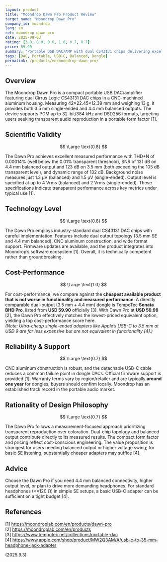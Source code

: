```yaml
---
layout: product
title: "Moondrop Dawn Pro Product Review"
target_name: "Moondrop Dawn Pro"
company_id: moondrop
lang: en
ref: moondrop-dawn-pro
date: 2025-09-03
rating: [3.8, 0.8, 0.6, 1.0, 0.7, 0.7]
price: 59.99
summary: "Portable USB DAC/AMP with dual CS43131 chips delivering excellent measured performance; for basic SE use it faces price pressure from much cheaper adapters, but among dual-output dongles it remains highly competitive."
tags: [DAC, Portable, USB-C, Balanced, Dongle]
permalink: /products/en/moondrop-dawn-pro/
---
```


## Overview

The Moondrop Dawn Pro is a compact portable USB DAC/amplifier featuring dual Cirrus Logic CS43131 DAC chips in a CNC-machined aluminum housing. Measuring 42×22.45×12.39 mm and weighing 13 g, it provides both 3.5 mm single-ended and 4.4 mm balanced outputs. The device supports PCM up to 32-bit/384 kHz and DSD256 formats, targeting users seeking transparent audio reproduction in a portable form factor [1].

## Scientific Validity

$$ \Large \text{0.8} $$

The Dawn Pro achieves excellent measured performance with THD+N of 0.00014% (well below the 0.01% transparent threshold), SNR of 131 dB on 4.4 mm balanced output and 123 dB on 3.5 mm (both exceeding the 105 dB transparent level), and dynamic range of 132 dB. Background noise measures just 1.3 µV (balanced) and 1.5 µV (single-ended). Output level is specified at up to 4 Vrms (balanced) and 2 Vrms (single-ended). These specifications indicate transparent performance across key metrics under typical use [1].

## Technology Level

$$ \Large \text{0.6} $$

The Dawn Pro employs industry-standard dual CS43131 DAC chips with careful implementation. Features include dual output topology (3.5 mm SE and 4.4 mm balanced), CNC aluminum construction, and wide format support. Firmware updates are available, and the product integrates into Moondrop’s software ecosystem [1]. Overall, it is technically competent rather than groundbreaking.

## Cost-Performance

$$ \Large \text{1.0} $$

For cost-performance, we compare against the **cheapest available product that is not worse in functionality and measured performance**. A directly comparable dual-output (3.5 mm + 4.4 mm) dongle is TempoTec **Sonata BHD Pro**, listed from **USD 59.90** officially [3]. With Dawn Pro at **USD 59.99** [2], the Dawn Pro effectively matches the lowest-priced equivalent option, yielding a top cost-performance score here.  
*(Note: Ultra-cheap single-ended adapters like Apple’s USB-C to 3.5 mm at USD 9 are far less expensive but are not equivalent in functionality [4].)*

## Reliability & Support

$$ \Large \text{0.7} $$

CNC aluminum construction is robust, and the detachable USB-C cable reduces a common failure point in dongle DACs. Official firmware support is provided [1]. Warranty terms vary by region/retailer and are typically **around one year** for dongles; buyers should confirm locally. Moondrop has an established track record in the portable audio market.

## Rationality of Design Philosophy

$$ \Large \text{0.7} $$

The Dawn Pro follows a measurement-focused approach prioritizing transparent reproduction over coloration. Dual-chip topology and balanced output contribute directly to its measured results. The compact form factor and pricing reflect cost-conscious engineering. The value proposition is strongest for users needing balanced output or higher voltage swing; for basic SE listening, substantially cheaper adapters may suffice [4].

## Advice

Choose the Dawn Pro if you need 4.4 mm balanced connectivity, higher output level, or plan to drive more demanding headphones. For standard headphones (<≈120 Ω) in simple SE setups, a basic USB-C adapter can be sufficient on a tight budget [4].

## References

[1] https://moondroplab.com/en/products/dawn-pro  
[2] https://moondroplab.com/en/products  
[3] https://www.tempotec.net/collections/portable-dac  
[4] https://www.apple.com/shop/product/MW2Q3AM/A/usb-c-to-35-mm-headphone-jack-adapter

(2025.9.3)

